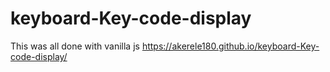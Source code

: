 # keyboard-Key-code-display
This was all done with vanilla js
https://akerele180.github.io/keyboard-Key-code-display/
